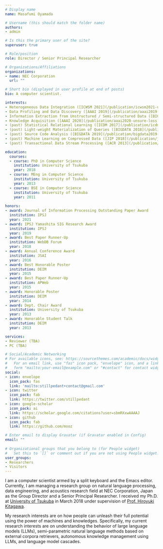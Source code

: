 ```yaml
---
# Display name
name: Masafumi Oyamada

# Username (this should match the folder name)
authors:
- admin

# Is this the primary user of the site?
superuser: true

# Role/position
role: Director / Senior Principal Researcher

# Organizations/Affiliations
organizations:
- name: NEC Corporation
  url: ""

# Short bio (displayed in user profile at end of posts)
bio: A computer scientist.

interests:
- Heterogeneous Data Integration ([ICWSM 2021](/publication/icwsm2021-uil), [SFDI 2021](/publication/sfdi2021-entity-matching-string-transformation), [SIGIR 2022](/publication/dblp-conferencessigirym-22))
- Data Profiling and Data Discovery ([AAAI 2019](/publication/aaai2019-meimei), [ICDE 2021](/publication/icde2021-pexeso))
- Information Extraction from Unstructured / Semi-structured Data ([BIGDATA 2019](/publication/bigdata2019-script-analysis), [EMNLP 2021](/publication/emnlp2021-taxonomy-enrichment))
- Knowledge Acquisition ([AAAI 2020](/publication/aaai2020-unsure-loss), [PAKDD 2021](/publication/pakdd2021-prototype))
- (past) Statistical Relational Learning ([ICDM 2017](/publication/icdm2017-relational-mixture-of-experts), [PAKDD 2017](/publication/pakdd2017-topic-bi-clustering))
- (past) Light-weight Materialization of Queries ([BIGDATA 2018](/publication/bigdata2018-apa-tree))
- (past) Source Code Analysis ([BIGDATA 2019](/publication/bigdata2019-script-analysis))
- (past) Machine Learning on Compressed Data ([JIP 2018](/publication/jip2018-compressed-machine-learning), [APWEB 2014](/publication/apweb2014-moarle))
- (past) Transactional Data Stream Processing ([ACR 2013](/publication/acr2013-transactional-stream), [SAC 2013](/publication/sac2013-transactional-stream))

education:
  courses:
  - course: PhD in Computer Science
    institution: University of Tsukuba
    year: 2018
  - course: MEng in Computer Science
    institution: University of Tsukuba
    year: 2013
  - course: BSE in Computer Science
    institution: University of Tsukuba
    year: 2011
  
honors:
- award: Journal of Information Processing Outstanding Paper Award
  institution: IPSJ
  year: 2021
- award: IPSJ Yamashita SIG Research Award
  institution: IPSJ
  year: 2019
- award: Best Paper Runner-Up
  institution: WebDB Forum
  year: 2018
- award: Annual Conference Award 
  institution: JSAI
  year: 2016
- award: Best Honorable Poster 
  institution: DEIM
  year: 2015
- award: Best Paper Runner-Up
  institution: APWeb
  year: 2015
- award: Honorable Poster 
  institution: DEIM
  year: 2014
- award: Dept. Chair Award
  institution: University of Tsukuba
  year: 2013
- award: Honorable Student Talk 
  institution: DEIM
  year: 2013

services:
- Reviewer (TBA)
- PC (TBA)

# Social/Academic Networking
# For available icons, see: https://sourcethemes.com/academic/docs/widgets/#icons
#   For an email link, use "fas" icon pack, "envelope" icon, and a link in the
#   form "mailto:your-email@example.com" or "#contact" for contact widget.
social:
- icon: envelope
  icon_pack: fas
  link: 'mailto:stillpedant+contact@gmail.com'
- icon: twitter
  icon_pack: fab
  link: https://twitter.com/stillpedant
- icon: google-scholar
  icon_pack: ai
  link: https://scholar.google.com/citations?user=sbmRXxwAAAAJ
- icon: github
  icon_pack: fab
  link: https://github.com/mooz

# Enter email to display Gravatar (if Gravatar enabled in Config)
email: ""
  
# Organizational groups that you belong to (for People widget)
#   Set this to `[]` or comment out if you are not using People widget.  
user_groups:
- Researchers
- Visitors
---
```


I am a computer scientist armed by a split keyboard and the Emacs editor.
Currently, I am managing a research group on natural language processing, data
engineering, and acoustics research field at NEC Corporation, Japan as the Group
Director and a Senior Principal Researcher. I received my Ph.D. at [University
of Tsukuba](https://www.tsukuba.ac.jp/en/) in March 2018 under supervision of
[Prof. Hiroyuki Kitagawa](http://www.kde.cs.tsukuba.ac.jp/~kitagawa/index.html).

My research interests are on how people can unleash their full potential using
the power of <i class="fas fa-robot"></i> machines and <i class="fas
fa-book"></i> knowledges. Specifically, my current research interests are on
understanding the behavior of large language models (LLMs), semi-parametric
natural language methods based on external corpora retrievers, autonomous
knowledge management using LLMs, and language model cascades.
